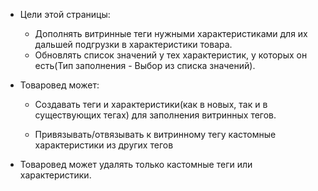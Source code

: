 - Цели этой страницы:
	- Дополнять витринные теги нужными характеристиками для их дальшей подгрузки в характеристики товара.
	- Обновлять список значений у тех характеристик, у которых он есть(Тип заполнения - Выбор из списка значений).

- Товаровед может:
	- Создавать теги и характеристики(как в новых, так и в существующих тегах) для заполнения витринных тегов.

	- Привязывать/отвязывать к витринному тегу кастомные характеристики из других тегов

- Товаровед может удалять только кастомные теги или характеристики.